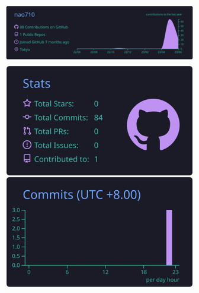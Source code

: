 ![](https://raw.githubusercontent.com/nao710/nao710/main/profile-summary-card-output/tokyonight/0-profile-details.svg)

![](https://raw.githubusercontent.com/nao710/nao710/main/profile-summary-card-output/tokyonight/3-stats.svg)
![](https://raw.githubusercontent.com/nao710/nao710/main/profile-summary-card-output/tokyonight/4-productive-time.svg)
